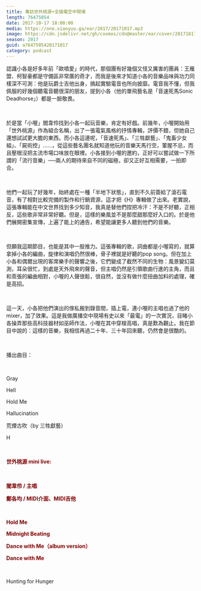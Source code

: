 ```yaml
---
title: 專訪世外桃源+全插電空中現場
length: 76475054
date: 2017-10-17 18:00:00
media: https://one.xiaoyuu.ga/ear/2017/20171017.mp3
image: https://cdn.jsdelivr.net/gh/coxmos/cdn@master/ear/cover/20171017.jpg
season: 2017
guid: a7647505420171017
category: podcast
---
```


<p>認識小各是好多年前「歐噴愛」的時代，那個團有好幾個又怪又厲害的團員：王雁盟、柯智豪都是守備區非常廣的奇才，而我是後來才知道小各的音樂品味與功力同樣深不可測：他是玩爵士吉他出身，搞起實驗電音也所向披靡。電音我不懂，但我佩服的好幾個聽電音聽很深的朋友，提到小各（他的單飛藝名是「音速死馬Sonic Deadhorse」）都是一臉敬畏。</p>
<br/>
<p>於是當「小喔」閻韋伶找到小各一起玩音樂，肯定有好戲。前幾年，小喔開始用「世外桃源」作為組合名稱，出了一張電氣風格的抒情專輯，評價不錯，但她自己還想試試更大膽的東西。而小各這邊呢，「音速死馬」、「三牲獻藝」、「鬼畜少女組」、「屍術控」……，從這些藝名團名就知道他玩的音樂天馬行空，葷腥不忌，而且壓根沒把主流市場口味放在眼裡。小各接到小喔的邀約，正好可以嘗試做一下所謂的「流行音樂」──兩人的期待來自不同的磁極，卻又正好互相需要，一拍即合。</p>
<br/>
<p>他們一起玩了好幾年，始終處在一種「半地下狀態」，直到不久前簽給了滾石電音，有了相對比較完備的製作和行銷資源，這才把《H》專輯做了出來。老實說，這張專輯能在中文世界找到多少知音，我真是替他們捏把冷汗：不是不好聽，正相反，這些歌非常非常好聽。但是，這樣的樂風並不是那麼甜那麼好入口的。於是他們展開密集宣傳，上遍了能上的通告，希望能讓更多人聽到他們的音樂。</p>
<br/>
<p>但願我這期節目，也能是其中一股推力。這張專輯的歌，詞曲都是小喔寫的，就算拿掉小各的編曲，旋律和演唱仍然很棒，骨子裡就是好聽的pop song。但在加上小各和偶爾出現的客席樂手的聲響之後，它們變成了截然不同的生物：風景變幻莫測，耳朵很忙，到處是天外飛來的聲音，但主唱仍然是引領歌曲行進的主角，而且和乖張的編曲相對，小喔的人聲很鬆，很自然，並沒有做什麼扭曲加料的處理，確是高招。</p>
<br/>
<p>這一天，小各把他們演出的傢私搬到錄音間，插上電，連小喔的主唱也過了他的mixer，加了效果。這是我做廣播空中現場有史以來「最電」的一次實況，目睹小各操弄那些高科技器材如巫師作法，小喔在其中穿梭高唱，真是歎為觀止。我在節目中說的：這樣的音樂，我相信再過二十年、三十年回來聽，仍然會是很酷的。</p>
</p>
<br/>
<p>播出曲目：</p>
<br/>
<p>
<p>Gray</p>
<p>Hell</p>
<p>Hold Me</p>
<p>Hallucination</p>
<p>荒煙古吹（by 三牲獻藝）</p>
<p>H</p>
</p>
<p><strong><font color="#800000"><br/></font></strong></p>
<p><strong><font color="#800000">世外桃源 mini live:</font></strong></p>
<p><strong><font color="#800000"><br/></font></strong></p>
<p><strong><font color="#800000">閻韋伶 / 主唱</font></strong></p>
<p><strong><font color="#800000">鄭各均 / MIDI介面、MIDI吉他</font></strong></p>
<p><strong><font color="#800000"><br/></font></strong></p>
<p>
<p><strong><font color="#800000">Hold Me</font></strong></p>
<p><strong><font color="#800000">Midnight Beating</font></strong></p>
<p><strong><font color="#800000">Dance with Me（album version）</font></strong></p>
<p><strong><font color="#800000">Dance with Me</font></strong></p>
</p>
<br/>
<p>
<p>Hunting for Hunger</p>
</p>
<p>

</p> <br/>
